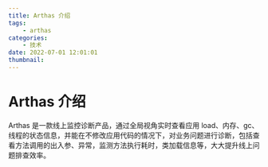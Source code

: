 ```yaml
---
title: Arthas 介绍
tags:
    - arthas
categories:
    - 技术
date: 2022-07-01 12:01:01
thumbnail:
---
```


# Arthas 介绍

Arthas 是一款线上监控诊断产品，通过全局视角实时查看应用 load、内存、gc、线程的状态信息，并能在不修改应用代码的情况下，对业务问题进行诊断，包括查看方法调用的出入参、异常，监测方法执行耗时，类加载信息等，大大提升线上问题排查效率。

